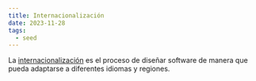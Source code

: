 ```yaml
---
title: Internacionalización
date: 2023-11-28
tags:
  - seed
---
```

La [internacionalización](https://es.wikipedia.org/wiki/Internacionalizaci%C3%B3n_y_localizaci%C3%B3n) es el proceso de diseñar software de manera que pueda adaptarse a diferentes idiomas y regiones.